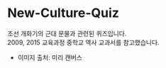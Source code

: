 # New-Culture-Quiz

조선 개화기의 근대 문물과 관련된 퀴즈입니다.
<br>2009, 2015 교육과정 중학교 역사 교과서를 참고했습니다.

- 이미지 출처: 미리 캔버스
